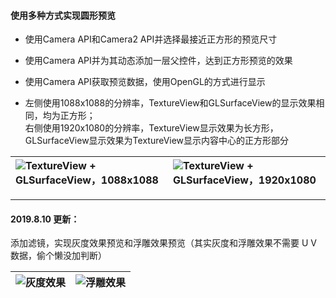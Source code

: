 #### 使用多种方式实现圆形预览
- 使用Camera API和Camera2 API并选择最接近正方形的预览尺寸

- 使用Camera API并为其动态添加一层父控件，达到正方形预览的效果

- 使用Camera API获取预览数据，使用OpenGL的方式进行显示

- 左侧使用1088x1088的分辨率，TextureView和GLSurfaceView的显示效果相同，均为正方形；</br>
右侧使用1920x1080的分辨率，TextureView显示效果为长方形，GLSurfaceView显示效果为TextureView显示内容中心的正方形部分

| ![TextureView + GLSurfaceView，1088x1088](https://github.com/wangshengyang1996/GLCameraDemo/blob/master/PreviewSize_1088x1088.gif) | ![TextureView + GLSurfaceView，1920x1080](https://github.com/wangshengyang1996/GLCameraDemo/blob/master/PreviewSize_1920x1080.gif) 
|:-|:-|

---

#### 2019.8.10 更新：
添加滤镜，实现灰度效果预览和浮雕效果预览（其实灰度和浮雕效果不需要 U V 数据，偷个懒没加判断）</br>

| ![灰度效果](https://github.com/wangshengyang1996/GLCameraDemo/blob/master/gray.gif) | ![浮雕效果](https://github.com/wangshengyang1996/GLCameraDemo/blob/master/sculpture.gif) 
|:-|:-|